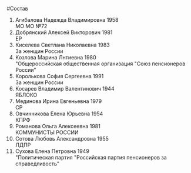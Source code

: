 #Состав
1. Агибалова Надежда Владимировна 1958   
    МО МО №72
2. Добрянский Алексей Викторович 1981   
    ЕР
3. Киселева Светлана Николаевна 1983   
    За женщин России
4. Козлова Марина Лнтиевна 1980   
    "Общероссийская общественная организация "Союз пенсионеров России"
5. Королькова София Сергеевна 1991   
    За женщин России
6. Косарев Владимир Валентинович 1944   
    ЯБЛОКО
7. Мединова Ирина Евгеньевна 1979   
    СР
8. Овчинникова Елена Юрьевна 1954   
    КПРФ
9. Романова Ольга Алексеевна 1981   
    КОММУНИСТЫ РОССИИ
10. Сотова Любовь Александровна 1955   
    ЛДПР
11. Сухова Елена Петровна 1949   
    "Политическая партия "Российская партия пенсионеров за справедливость"
